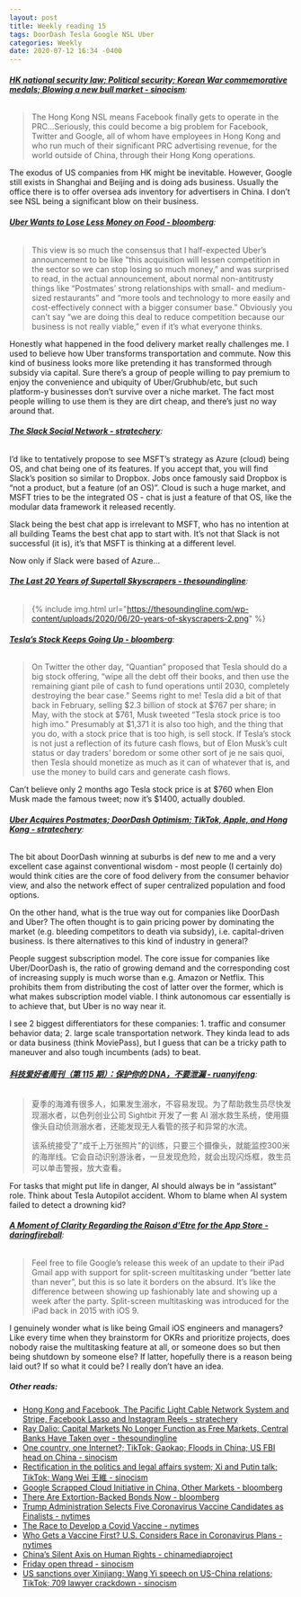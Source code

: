 ```yaml
---
layout: post
title: Weekly reading 15
tags: DoorDash Tesla Google NSL Uber
categories: Weekly
date: 2020-07-12 16:34 -0400
---
```

###### __[HK national security law; Political security; Korean War commemorative medals; Blowing a new bull market - sinocism](https://sinocism.com/p/hk-national-security-law-political)__:

> The Hong Kong NSL means Facebook finally gets to operate in the PRC...Seriously, this could become a big problem for Facebook, Twitter and Google, all of whom have employees in Hong Kong and who run much of their significant PRC advertising revenue, for the world outside of China, through their Hong Kong operations.

The exodus of US companies from HK might be inevitable. However, Google still exists in Shanghai and Beijing and is doing ads business. Usually the office there is to offer oversea ads inventory for advertisers in China. I don’t see NSL being a significant blow on their business.

###### __[Uber Wants to Lose Less Money on Food - bloomberg](https://www.bloomberg.com/opinion/articles/2020-07-06/uber-wants-to-lose-less-money-on-food)__:

> This view is so much the consensus that I half-expected Uber’s announcement to be like “this acquisition will lessen competition in the sector so we can stop losing so much money,” and was surprised to read, in the actual announcement, about normal non-antitrusty things like “Postmates’ strong relationships with small- and medium-sized restaurants” and “more tools and technology to more easily and cost-effectively connect with a bigger consumer base.” Obviously you can’t say “we are doing this deal to reduce competition because our business is not really viable,” even if it’s what everyone thinks.

Honestly what happened in the food delivery market really challenges me. I used to believe how Uber transforms transportation and commute. Now this kind of business looks more like pretending it has transformed through subsidy via capital. Sure there’s a group of people willing to pay premium to enjoy the convenience and ubiquity of Uber/Grubhub/etc, but such platform-y businesses don’t survive over a niche market. The fact most people willing to use them is they are dirt cheap, and there’s just no way around that.

###### __[The Slack Social Network - stratechery](https://stratechery.com/2020/the-slack-social-network/)__:

I’d like to tentatively propose to see MSFT’s strategy as Azure (cloud) being OS, and chat being one of its features. If you accept that, you will find Slack’s position so similar to Dropbox. Jobs once famously said Dropbox is “not a product, but a feature (of an OS)”. Cloud is such a huge market, and MSFT tries to be the integrated OS - chat is just a feature of that OS, like the modular data framework it released recently.

Slack being the best chat app is irrelevant to MSFT, who has no intention at all building Teams the best chat app to start with. It’s not that Slack is not successful (it is), it’s that MSFT is thinking at a different level.

Now only if Slack were based of Azure…

###### __[The Last 20 Years of Supertall Skyscrapers - thesoundingline](https://thesoundingline.com/the-last-20-years-of-supertall-skyscrapers/)__:

> {% include img.html url="https://thesoundingline.com/wp-content/uploads/2020/06/20-years-of-skyscrapers-2.png" %}

###### __[Tesla’s Stock Keeps Going Up - bloomberg](https://www.bloomberg.com/opinion/articles/2020-07-07/tesla-s-stock-keeps-going-up)__:

> On Twitter the other day, “Quantian” proposed that Tesla should do a big stock offering, “wipe all the debt off their books, and then use the remaining giant pile of cash to fund operations until 2030, completely destroying the bear case.” Seems right to me! Tesla did a bit of that back in February, selling $2.3 billion of stock at $767 per share; in May, with the stock at $761, Musk tweeted “Tesla stock price is too high imo.” Presumably at $1,371 it is also too high, and the thing that you do, with a stock price that is too high, is sell stock. If Tesla’s stock is not just a reflection of its future cash flows, but of Elon Musk’s cult status or day traders’ boredom or some other sort of je ne sais quoi, then Tesla should monetize as much as it can of whatever that is, and use the money to build cars and generate cash flows.

Can’t believe only 2 months ago Tesla stock price is at $760 when Elon Musk made the famous tweet; now it’s $1400, actually doubled.

###### __[Uber Acquires Postmates; DoorDash Optimism; TikTok, Apple, and Hong Kong - stratechery](https://stratechery.com/2020/uber-acquires-postmates-doordash-optimism-tiktok-apple-and-hong-kong/)__:

The bit about DoorDash winning at suburbs is def new to me and a very excellent case against conventional wisdom - most people (I certainly do) would think cities are the core of food delivery from the consumer behavior view, and also the network effect of super centralized population and food options.

On the other hand, what is the true way out for companies like DoorDash and Uber? The often thought is to gain pricing power by dominating the market (e.g. bleeding competitors to death via subsidy), i.e. capital-driven business. Is there alternatives to this kind of industry in general?

People suggest subscription model. The core issue for companies like Uber/DoorDash is, the ratio of growing demand and the corresponding cost of increasing supply is much worse than e.g. Amazon or Netflix. This prohibits them from distributing the cost of latter over the former, which is what makes subscription model viable. I think autonomous car essentially is to achieve that, but Uber is no way near it.

I see 2 biggest differentiators for these companies: 1. traffic and consumer behavior data; 2. large scale transportation network. They kinda lead to ads or data business (think MoviePass), but I guess that can be a tricky path to maneuver and also tough incumbents (ads) to beat.

###### __[科技爱好者周刊（第 115 期）：保护你的 DNA，不要泄漏 - ruanyifeng](http://www.ruanyifeng.com/blog/2020/07/weekly-issue-115.html)__:

> 夏季的海滩有很多人，如果发生溺水，不容易发现。为了帮助救生员尽快发现溺水者，以色列创业公司 Sightbit 开发了一套 AI 溺水救生系统，使用摄像头自动侦测溺水者，还能发现无人看管的孩子和异常的水流。
>
> 该系统接受了"成千上万张照片"的训练，只要三个摄像头，就能监控300米的海岸线。它会自动识别游泳者，一旦发现危险，就会出现闪烁框，救生员可以单击警报，放大查看。

For tasks that might put life in danger, AI should always be in “assistant” role. Think about Tesla Autopilot accident. Whom to blame when AI system failed to detect a drowning kid?

###### __[A Moment of Clarity Regarding the Raison d’Etre for the App Store - daringfireball](https://daringfireball.net/2020/07/app_store_moment_of_clarity)__:

> Feel free to file Google’s release this week of an update to their iPad Gmail app with support for split-screen multitasking under “better late than never”, but this is so late it borders on the absurd. It’s like the difference between showing up fashionably late and showing up a week after the party. Split-screen multitasking was introduced for the iPad back in 2015 with iOS 9.

I genuinely wonder what is like being Gmail iOS engineers and managers? Like every time when they brainstorm for OKRs and prioritize projects, does nobody raise the multitasking feature at all, or someone does so but then being shutdown by someone else? If latter, hopefully there is a reason being laid out?   If so what it could be? I really don’t have an idea.

##### __Other reads__:
- [Hong Kong and Facebook, The Pacific Light Cable Network System and Stripe, Facebook Lasso and Instagram Reels - stratechery](https://stratechery.com/2020/hong-kong-and-facebook-the-pacific-light-cable-network-system-and-stripe-facebook-lasso-and-instagram-reels/)
- [Ray Dalio: Capital Markets No Longer Function as Free Markets, Central Banks Have Taken over - thesoundingline](https://thesoundingline.com/ray-dalio-capital-markets-no-longer-function-as-free-markets-central-banks-have-taken-over/)
- [One country, one Internet?; TikTok; Gaokao; Floods in China; US FBI head on China - sinocism](https://sinocism.com/p/one-country-one-internet-tiktok-gaokao)
- [Rectification in the politics and legal affairs system; Xi and Putin talk; TikTok; Wang Wei 王維 - sinocism](https://sinocism.com/p/rectification-in-the-politics-and)
- [Google Scrapped Cloud Initiative in China, Other Markets - bloomberg](https://www.bloomberg.com/news/articles/2020-07-08/google-scrapped-cloud-initiative-in-china-sensitive-markets)
- [There Are Extortion-Backed Bonds Now - bloomberg](https://www.bloomberg.com/opinion/articles/2020-07-09/there-are-extortion-backed-bonds-now)
- [Trump Administration Selects Five Coronavirus Vaccine Candidates as Finalists - nytimes](https://www.nytimes.com/2020/06/03/us/politics/coronavirus-vaccine-trump-moderna.html)
- [The Race to Develop a Covid Vaccine - nytimes](https://www.nytimes.com/2020/06/22/well/live/covid-vaccine.html)
- [Who Gets a Vaccine First? U.S. Considers Race in Coronavirus Plans - nytimes](https://www.nytimes.com/2020/07/09/us/coronavirus-vaccine.html)
- [China’s Silent Axis on Human Rights - chinamediaproject](http://chinamediaproject.org/2020/07/09/chinas-silent-axis-on-human-rights/)
- [Friday open thread - sinocism](https://sinocism.com/p/friday-open-thread-70f/comments)
- [US sanctions over Xinjiang; Wang Yi speech on US-China relations; TikTok; 709 lawyer crackdown - sinocism](https://sinocism.com/p/us-sanctions-over-xinjiang-wang-yi)
